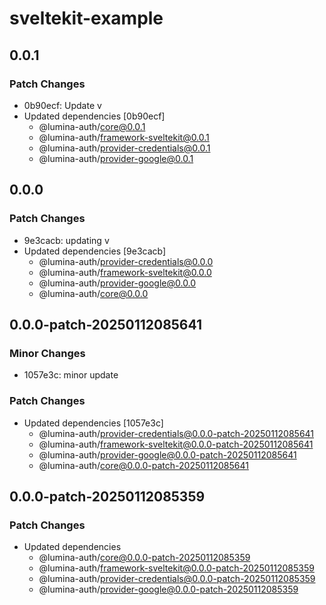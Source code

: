 # sveltekit-example

## 0.0.1

### Patch Changes

- 0b90ecf: Update v
- Updated dependencies [0b90ecf]
  - @lumina-auth/core@0.0.1
  - @lumina-auth/framework-sveltekit@0.0.1
  - @lumina-auth/provider-credentials@0.0.1
  - @lumina-auth/provider-google@0.0.1

## 0.0.0

### Patch Changes

- 9e3cacb: updating v
- Updated dependencies [9e3cacb]
  - @lumina-auth/provider-credentials@0.0.0
  - @lumina-auth/framework-sveltekit@0.0.0
  - @lumina-auth/provider-google@0.0.0
  - @lumina-auth/core@0.0.0

## 0.0.0-patch-20250112085641

### Minor Changes

- 1057e3c: minor update

### Patch Changes

- Updated dependencies [1057e3c]
  - @lumina-auth/provider-credentials@0.0.0-patch-20250112085641
  - @lumina-auth/framework-sveltekit@0.0.0-patch-20250112085641
  - @lumina-auth/provider-google@0.0.0-patch-20250112085641
  - @lumina-auth/core@0.0.0-patch-20250112085641

## 0.0.0-patch-20250112085359

### Patch Changes

- Updated dependencies
  - @lumina-auth/core@0.0.0-patch-20250112085359
  - @lumina-auth/framework-sveltekit@0.0.0-patch-20250112085359
  - @lumina-auth/provider-credentials@0.0.0-patch-20250112085359
  - @lumina-auth/provider-google@0.0.0-patch-20250112085359
